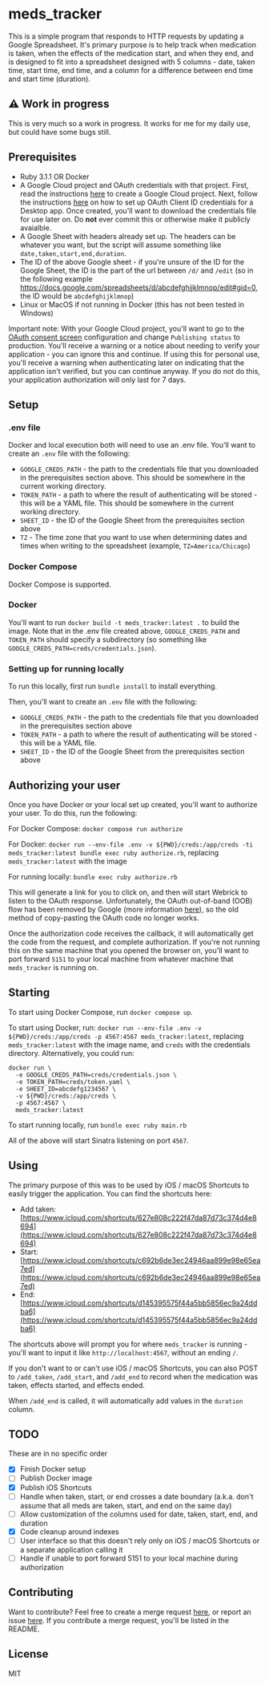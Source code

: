 # meds_tracker

This is a simple program that responds to HTTP requests by updating a Google Spreadsheet. It's primary purpose is to help track when medication is taken, when the effects of the medication start, and when they end, and is designed to fit into a spreadsheet designed with 5 columns - date, taken time, start time, end time, and a column for a difference between end time and start time (duration).

## ⚠️ Work in progress

This is very much so a work in progress. It works for me for my daily use, but could have some bugs still.

## Prerequisites

- Ruby 3.1.1 OR Docker
- A Google Cloud project and OAuth credentials with that project. First, read the instructions [here](https://developers.google.com/workspace/guides/create-project) to create a Google Cloud project. Next, follow the instructions [here](https://developers.google.com/workspace/guides/create-credentials#desktop-app) on how to set up OAuth Client ID credentials for a Desktop app. Once created, you'll want to download the credentials file for use later on. Do **not** ever commit this or otherwise make it publicly avaialble.
- A Google Sheet with headers already set up. The headers can be whatever you want, but the script will assume something like `date,taken,start,end,duration`.
- The ID of the above Google sheet - if you're unsure of the ID for the Google Sheet, the ID is the part of the url between `/d/` and `/edit` (so in the following example https://docs.google.com/spreadsheets/d/abcdefghijklmnop/edit#gid=0, the ID would be `abcdefghijklmnop`)
- Linux or MacOS if not running in Docker (this has not been tested in Windows)

Important note: With your Google Cloud project, you'll want to go to the [OAuth consent screen](https://console.cloud.google.com/apis/credentials/consent) configuration and change `Publishing status` to production. You'll receive a warning or a notice about needing to verify your application - you can ignore this and continue. If using this for personal use, you'll receive a warning when authenticating later on indicating that the application isn't verified, but you can continue anyway. If you do not do this, your application authorization will only last for 7 days.

## Setup

### .env file

Docker and local execution both will need to use an .env file. You'll want to create an `.env` file with the following:

- `GOOGLE_CREDS_PATH` - the path to the credentials file that you downloaded in the prerequisites section above. This should be somewhere in the current working directory.
- `TOKEN_PATH` - a path to where the result of authenticating will be stored - this will be a YAML file. This should be somewhere in the current working directory.
- `SHEET_ID` - the ID of the Google Sheet from the prerequisites section above
- `TZ` - The time zone that you want to use when determining dates and times when writing to the spreadsheet (example, `TZ=America/Chicago`)

### Docker Compose

Docker Compose is supported.

### Docker

You'll want to run `docker build -t meds_tracker:latest .` to build the image. Note that in the .env file created above, `GOOGLE_CREDS_PATH` and `TOKEN_PATH` should specify a subdirectory (so something like `GOOGLE_CREDS_PATH=creds/credentials.json`).

### Setting up for running locally

To run this locally, first run `bundle install` to install everything.

Then, you'll want to create an `.env` file with the following:

- `GOOGLE_CREDS_PATH` - the path to the credentials file that you downloaded in the prerequisites section above
- `TOKEN_PATH` - a path to where the result of authenticating will be stored - this will be a YAML file.
- `SHEET_ID` - the ID of the Google Sheet from the prerequisites section above

## Authorizing your user

Once you have Docker or your local set up created, you'll want to authorize your user. To do this, run the following:

For Docker Compose: `docker compose run authorize`

For Docker: `docker run --env-file .env -v ${PWD}/creds:/app/creds -ti meds_tracker:latest bundle exec ruby authorize.rb`, replacing `meds_tracker:latest` with the image 

For running locally: `bundle exec ruby authorize.rb`

This will generate a link for you to click on, and then will start Webrick to listen to the OAuth response. Unfortunately, the OAuth out-of-band (OOB) flow has been removed by Google (more information [here](https://developers.googleblog.com/2022/02/making-oauth-flows-safer.html#disallowed-oob)), so the old method of copy-pasting the OAuth code no longer works.

Once the authorization code receives the callback, it will automatically get the code from the request, and complete authorization. If you're not running this on the same machine that you opened the browser on, you'll want to port forward `5151` to your local machine from whatever machine that `meds_tracker` is running on.

## Starting

To start using Docker Compose, run `docker compose up`.

To start using Docker, run: `docker run --env-file .env -v ${PWD}/creds:/app/creds -p 4567:4567 meds_tracker:latest`, replacing `meds_tracker:latest` with the image name, and `creds` with the credentials directory. Alternatively, you could run:

```
docker run \
  -e GOOGLE_CREDS_PATH=creds/credentials.json \
  -e TOKEN_PATH=creds/token.yaml \
  -e SHEET_ID=abcdefg1234567 \
  -v ${PWD}/creds:/app/creds \
  -p 4567:4567 \
  meds_tracker:latest
```

To start running locally, run `bundle exec ruby main.rb`

All of the above will start Sinatra listening on port `4567`.

## Using

The primary purpose of this was to be used by iOS / macOS Shortcuts to easily trigger the application. You can find the shortcuts here:

- Add taken: [https://www.icloud.com/shortcuts/627e808c222f47da87d73c374d4e8694](https://www.icloud.com/shortcuts/627e808c222f47da87d73c374d4e8694)
- Start: [https://www.icloud.com/shortcuts/c692b6de3ec24946aa899e98e65ea7ed](https://www.icloud.com/shortcuts/c692b6de3ec24946aa899e98e65ea7ed)
- End: [https://www.icloud.com/shortcuts/d145395575f44a5bb5856ec9a24ddba6](https://www.icloud.com/shortcuts/d145395575f44a5bb5856ec9a24ddba6)

The shortcuts above will prompt you for where `meds_tracker` is running - you'll want to input it like `http://localhost:4567`, without an ending `/`.

If you don't want to or can't use iOS / macOS Shortcuts, you can also POST to `/add_taken`, `/add_start`, and `/add_end` to record when the medication was taken, effects started, and effects ended.

When `/add_end` is called, it will automatically add values in the `duration` column.


## TODO

These are in no specific order

- [x] Finish Docker setup
- [ ] Publish Docker image
- [x] Publish iOS Shortcuts
- [ ] Handle when taken, start, or end crosses a date boundary (a.k.a. don't assume that all meds are taken, start, and end on the same day)
- [ ] Allow customization of the columns used for date, taken, start, end, and duration
- [x] Code cleanup around indexes
- [ ] User interface so that this doesn't rely only on iOS / macOS Shortcuts or a separate application calling it
- [ ] Handle if unable to port forward 5151 to your local machine during authorization

## Contributing

Want to contribute? Feel free to create a merge request [here](https://gitlab.com/wjr1985/meds_tracker/-/merge_requests), or report an issue [here](https://gitlab.com/wjr1985/meds_tracker/-/issues). If you contribute a merge request, you'll be listed in the README.

## License

MIT